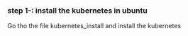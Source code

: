 ### step 1-: install the kubernetes in ubuntu
Go tho the file kubernetes_install  and install the 
kubernetes


